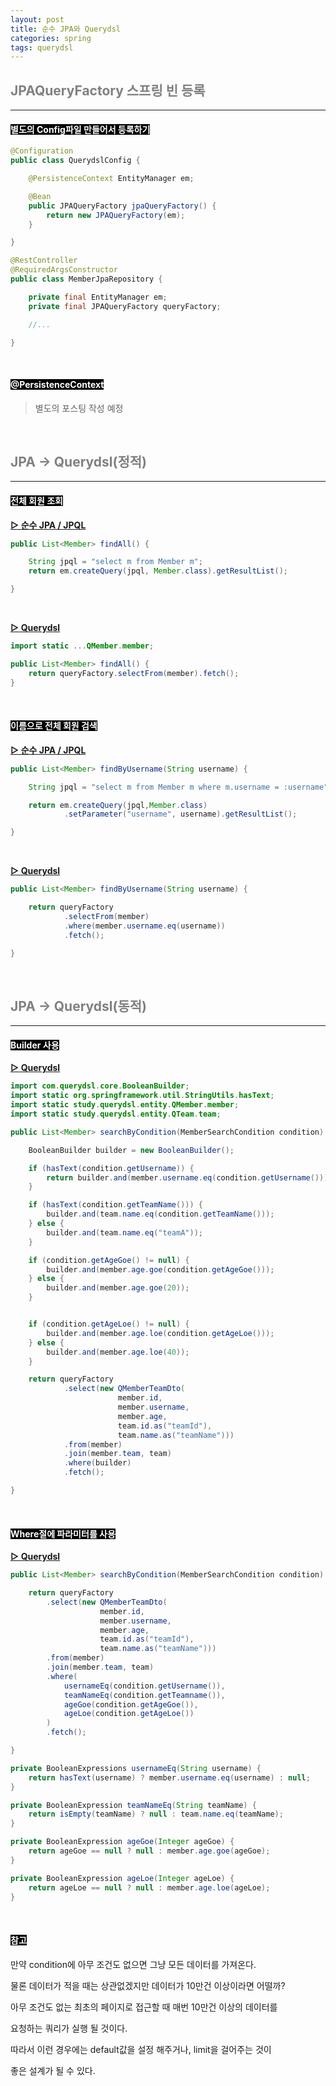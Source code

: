 ```yaml
---
layout: post
title: 순수 JPA와 Querydsl
categories: spring
tags: querydsl
---
```


## <span style="color:gray">JPAQueryFactory 스프링 빈 등록</span>

---

#### <span style="background-color:black; color:white">별도의 Config파일 만들어서 등록하기</span>

```java
@Configuration
public class QuerydslConfig {

    @PersistenceContext EntityManager em;

    @Bean
    public JPAQueryFactory jpaQueryFactory() {
        return new JPAQueryFactory(em);
    }

}
```

```java
@RestController
@RequiredArgsConstructor
public class MemberJpaRepository {

    private final EntityManager em;
    private final JPAQueryFactory queryFactory;

    //...

}
```

<br>

#### <span style="background-color:black; color:white">@PersistenceContext</span>

> 별도의 포스팅 작성 예정


<br>

## <span style="color:gray">JPA → Querydsl(정적)</span>

---

#### <span style="background-color:black; color:white">전체 회원 조회</span>

**<u>▷ 순수 JPA / JPQL</u>**

```java
public List<Member> findAll() {

    String jpql = "select m from Member m";
    return em.createQuery(jpql, Member.class).getResultList();

}
```

<br>

**<u>▷ Querydsl</u>**

```java
import static ...QMember.member;

public List<Member> findAll() {
    return queryFactory.selectFrom(member).fetch();
}
```

<br>

#### <span style="background-color:black; color:white">이름으로 전체 회원 검색</span>

**<u>▷ 순수 JPA / JPQL</u>**

```java
public List<Member> findByUsername(String username) {

    String jpql = "select m from Member m where m.username = :username";

    return em.createQuery(jpql,Member.class)
            .setParameter("username", username).getResultList();

}
```

<br>

**<u>▷ Querydsl</u>**

```java
public List<Member> findByUsername(String username) {

    return queryFactory
            .selectFrom(member)
            .where(member.username.eq(username))
            .fetch();

}
```

<br>

## <span style="color:gray">JPA → Querydsl(동적)</span>

---

#### <span style="background-color:black; color:white">Builder 사용</span>

**<u>▷ Querydsl</u>**

```java
import com.querydsl.core.BooleanBuilder;
import static org.springframework.util.StringUtils.hasText;
import static study.querydsl.entity.QMember.member;
import static study.querydsl.entity.QTeam.team;

public List<Member> searchByCondition(MemberSearchCondition condition) {

    BooleanBuilder builder = new BooleanBuilder();

    if (hasText(condition.getUsername)) {
        return builder.and(member.username.eq(condition.getUsername()))
    }

    if (hasText(condition.getTeamName())) {
        builder.and(team.name.eq(condition.getTeamName()));
    } else {
        builder.and(team.name.eq("teamA"));
    }

    if (condition.getAgeGoe() != null) {
        builder.and(member.age.goe(condition.getAgeGoe()));
    } else {
        builder.and(member.age.goe(20));
    }


    if (condition.getAgeLoe() != null) {
        builder.and(member.age.loe(condition.getAgeLoe()));
    } else {
        builder.and(member.age.loe(40));
    }

    return queryFactory
            .select(new QMemberTeamDto(
                        member.id,
                        member.username,
                        member.age,
                        team.id.as("teamId"),
                        team.name.as("teamName")))
            .from(member)
            .join(member.team, team)
            .where(builder)
            .fetch();

}

```

<br>

#### <span style="background-color:black; color:white">Where절에 파라미터를 사용</span>

**<u>▷ Querydsl</u>**

```java
public List<Member> searchByCondition(MemberSearchCondition condition) {

    return queryFactory
        .select(new QMemberTeamDto(
                    member.id,
                    member.username,
                    member.age,
                    team.id.as("teamId"),
                    team.name.as("teamName")))
        .from(member)
        .join(member.team, team)
        .where(
            usernameEq(condition.getUsername()),
            teamNameEq(condition.getTeamname()),
            ageGoe(condition.getAgeGoe()),
            ageLoe(condition.getAgeLoe())
        )
        .fetch();

}
```

```java
private BooleanExpressions usernameEq(String username) {
    return hasText(username) ? member.username.eq(username) : null;
}

private BooleanExpression teamNameEq(String teamName) {
    return isEmpty(teamName) ? null : team.name.eq(teamName);
}

private BooleanExpression ageGoe(Integer ageGoe) {
    return ageGoe == null ? null : member.age.goe(ageGoe);
}

private BooleanExpression ageLoe(Integer ageLoe) {
    return ageLoe == null ? null : member.age.loe(ageLoe);
}
```

<br>

#### <span style="background-color:black; color:white">참고</span>

만약 condition에 아무 조건도 없으면 그냥 모든 데이터를 가져온다.

물론 데이터가 적을 때는 상관없겠지만 데이터가 10만건 이상이라면 어떨까?

아무 조건도 없는 최초의 페이지로 접근할 때 매번 10만건 이상의 데이터를

요청하는 쿼리가 실행 될 것이다.

따라서 이런 경우에는 default값을 설정 해주거나, limit을 걸어주는 것이 

좋은 설계가 될 수 있다.